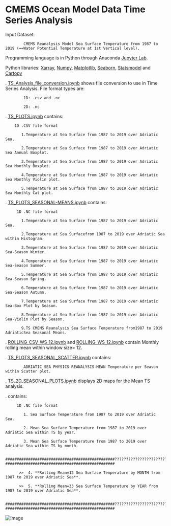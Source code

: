 # CMEMS Ocean Model Data Time Series Analysis

  Input Dataset: 
          
            CMEMS Reanalysis Model Sea Surface Temperature from 1987 to 2019 (==Water Potential Temperature at 1st Vertical level).
  
  Programming language is in Python through Anaconda [Jupyter Lab](https://jupyter.org/).
  
  Python libraries: [Xarray](https://pypi.org/project/xarray/), [Numpy](https://pypi.org/project/numpy/), [Matplotlib](https://pypi.org/project/matplotlib/), [Seaborn](https://pypi.org/project/seaborn/), [Statsmodel](https://pypi.org/project/statsmodels/) and [Cartopy](https://pypi.org/project/Cartopy/)

. [TS_Analysis_file_conversion.ipynb](https://github.com/007-Ozalp/CMEMS-Reanalysis-Data-Management/blob/main/CMEMS-Time%20Series%20Analysis/TS_Analysis_file_conversion.ipynb) shows file conversion to use in Time Series Analysis. File format types are: 
  
            1D: .csv and .nc 
  
            2D: .nc

. [TS_PLOTS.ipynb](https://github.com/007-Ozalp/CMEMS-Reanalysis-Data-Management/blob/main/CMEMS-Time%20Series%20Analysis/TS_PLOTS.ipynb) contains:

        1D .CSV file format
        
           1.Temperature at Sea Surface from 1987 to 2019 over Adriatic Sea.

           2.Temperature at Sea Surface from 1987 to 2019 over Adriatic Sea Annual Boxplot.

           3.Temperature at Sea Surface from 1987 to 2019 over Adriatic Sea Monthly Boxplot.

           4.Temperature at Sea Surface from 1987 to 2019 over Adriatic Sea Monthly Violin plot.  

           5.Temperature at Sea Surface from 1987 to 2019 over Adriatic Sea Monthly Cat plot.

. [TS_PLOTS_SEASONAL-MEANS.ipynb](https://github.com/007-Ozalp/CMEMS-Reanalysis-Data-Management/blob/main/CMEMS-Time%20Series%20Analysis/TS_PLOTS_SEASONAL-MEANS.ipynb) contains:

         1D .NC file format
        
           1.Temperature at Sea Surface from 1987 to 2019 over Adriatic Sea.

           2.Temperature at Sea Surfacefrom 1987 to 2019 over Adriatic Sea within Histogram.

           3.Temperature at Sea Surface from 1987 to 2019 over Adriatic Sea-Season Winter.

           4.Temperature at Sea Surface from 1987 to 2019 over Adriatic Sea-Season Summer.

           5.Temperature at Sea Surface from 1987 to 2019 over Adriatic Sea-Season Spring.

           6.Temperature at Sea Surface from 1987 to 2019 over Adriatic Sea-Season Autumn.

           7.Temperature at Sea Surface from 1987 to 2019 over Adriatic Sea-Box Plot by Season.
           
           8.Temperature at Sea Surface from 1987 to 2019 over Adriatic Sea-Violin Plot by Season.
           
           9.TS CMEMS Reanalysis Sea Surface Temperature from1987 to 2019 AdriaticSea Seasonal Means.
           
. [ROLLING_CSV_WS_12.ipynb](https://github.com/007-Ozalp/CMEMS-Reanalysis-Data-Management/blob/main/CMEMS-Time%20Series%20Analysis/ROLLING_CSV_WS_12.ipynb) and [ROLLING_WS_12.ipynb](https://github.com/007-Ozalp/CMEMS-Reanalysis-Data-Management/blob/main/CMEMS-Time%20Series%20Analysis/ROLLING_WS_12.ipynb) contain Monthly rolling mean within window size= 12. 

. [TS_PLOTS_SEASONAL_SCATTER.ipynb](https://github.com/007-Ozalp/CMEMS-Reanalysis-Data-Management/blob/main/CMEMS-Time%20Series%20Analysis/TS_PLOTS_SEASONAL_SCATTER.ipynb) contains:

            ADRIATIC SEA PHYSICS REANALYSIS-MEAN Temperature per Season within Scatter plot. 

. [TS_2D_SEASONAL_PLOTS.ipynb](https://github.com/007-Ozalp/CMEMS-Reanalysis-Data-Management/blob/main/CMEMS-Time%20Series%20Analysis/TS_2D_SEASONAL_PLOTS.ipynb) displays 2D maps for the Mean TS analysis.

.  contains:
               
         1D .NC file format
         
            1. Sea Surface Temperature from 1987 to 2019 over Adriatic Sea.
            
            2. Mean Sea Surface Temperature from 1987 to 2019 over Adriatic Sea within TS by year. 
            
            3. Mean Sea Surface Temperature from 1987 to 2019 over Adriatic Sea within TS by month.
            
        ################################################????????????????????????????????????????????????????????################################################

          >>  4. **Rolling Mean=12 Sea Surface Temperature by MONTH from 1987 to 2019 over Adriatic Sea**.
            
          >>  5. **Rolling Mean=33 Sea Surface Temperature by YEAR from 1987 to 2019 over Adriatic Sea**.
           
        ################################################????????????????????????????????????????????????????????################################################

![image](https://user-images.githubusercontent.com/80483194/139126823-a560d67d-76cd-4d88-9adb-3931160ec1b1.png)


